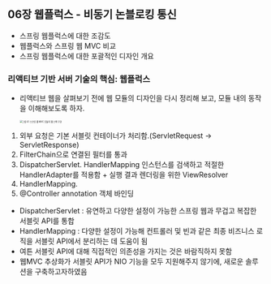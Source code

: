 ## 06장 웹플럭스 - 비동기 논블로킹 통신

- 스프링 웹플럭스에 대한 조감도
- 웹플럭스와 스프링 웹 MVC 비교
- 스프링 웹플럭스에 대한 포괄적인 디자인 개요

### 리액티브 기반 서버 기술의 핵심: 웹플럭스

- 리액티브 웹을 살펴보기 전에 웹 모듈의 디자인을 다시 정리해 보고, 모듈 내의 동작을 이해해보도록 하자.

  <img src="/Users/seongjayong/Learning/book-spring-reactive/image/그림 6.1 스프링 웹 MVC 모듈의 웹 스택 구현.png" alt="그림 6.1 스프링 웹 MVC 모듈의 웹 스택 구현" style="zoom:30%;" />

1. 외부 요청은 기본 서블릿 컨테이너가 처리함.(ServletRequest -> ServletResponse)
2. FilterChain으로 연결된 필터를 통과
3. DispatcherServlet. HandlerMapping 인스턴스를 검색하고 적절한 HandlerAdapter를 적용함 + 실행 결과 렌더링을 위한 ViewResolver
4. HandlerMapping.
5. @Controller annotation 객체 바인딩 

- DispatcherServlet : 유연하고 다양한 설정이 가능한 스프링 웹과 무겁고 복잡한 서블릿 API를 통합
- HandlerMapping : 다양한 설정이 가능해 컨트롤러 및 빈과 같은 최종 비즈니스 로직을 서블릿 API에서 분리하는 데 도움이 됨
- 여튼 서블릿 API에 대해 직접적인 의존성을 가지는 것은 바람직하지 못함
- 웹MVC 추상화가 서블릿 API가 NIO 기능을 모두 지원해주지 않기에, 새로운 솔루션을 구축하고자하였음 